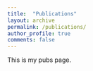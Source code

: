 ```yaml
---
title:  "Publications"
layout: archive
permalink: /publications/
author_profile: true
comments: false
---
```


This is my pubs page.